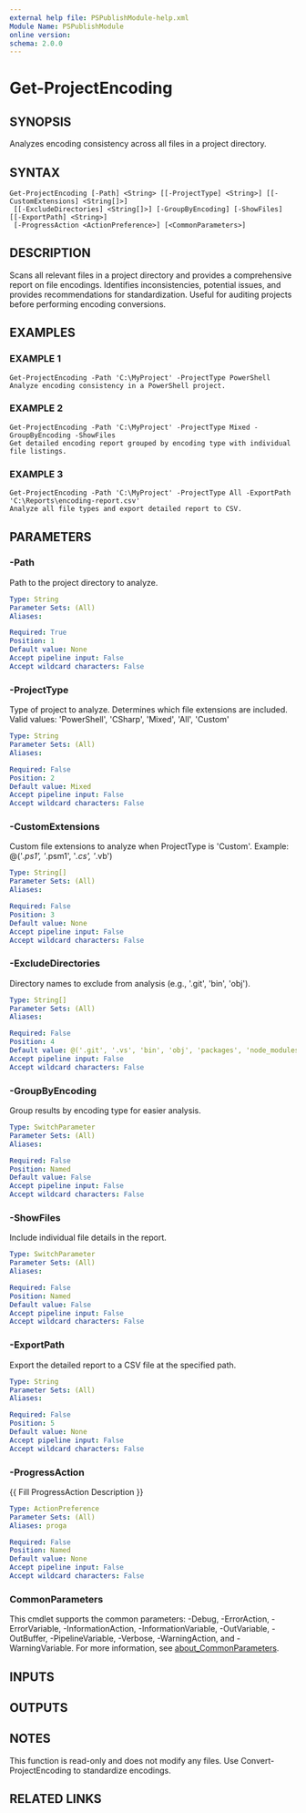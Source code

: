 ```yaml
---
external help file: PSPublishModule-help.xml
Module Name: PSPublishModule
online version:
schema: 2.0.0
---
```


# Get-ProjectEncoding

## SYNOPSIS
Analyzes encoding consistency across all files in a project directory.

## SYNTAX

```
Get-ProjectEncoding [-Path] <String> [[-ProjectType] <String>] [[-CustomExtensions] <String[]>]
 [[-ExcludeDirectories] <String[]>] [-GroupByEncoding] [-ShowFiles] [[-ExportPath] <String>]
 [-ProgressAction <ActionPreference>] [<CommonParameters>]
```

## DESCRIPTION
Scans all relevant files in a project directory and provides a comprehensive report on file encodings.
Identifies inconsistencies, potential issues, and provides recommendations for standardization.
Useful for auditing projects before performing encoding conversions.

## EXAMPLES

### EXAMPLE 1
```
Get-ProjectEncoding -Path 'C:\MyProject' -ProjectType PowerShell
Analyze encoding consistency in a PowerShell project.
```

### EXAMPLE 2
```
Get-ProjectEncoding -Path 'C:\MyProject' -ProjectType Mixed -GroupByEncoding -ShowFiles
Get detailed encoding report grouped by encoding type with individual file listings.
```

### EXAMPLE 3
```
Get-ProjectEncoding -Path 'C:\MyProject' -ProjectType All -ExportPath 'C:\Reports\encoding-report.csv'
Analyze all file types and export detailed report to CSV.
```

## PARAMETERS

### -Path
Path to the project directory to analyze.

```yaml
Type: String
Parameter Sets: (All)
Aliases:

Required: True
Position: 1
Default value: None
Accept pipeline input: False
Accept wildcard characters: False
```

### -ProjectType
Type of project to analyze.
Determines which file extensions are included.
Valid values: 'PowerShell', 'CSharp', 'Mixed', 'All', 'Custom'

```yaml
Type: String
Parameter Sets: (All)
Aliases:

Required: False
Position: 2
Default value: Mixed
Accept pipeline input: False
Accept wildcard characters: False
```

### -CustomExtensions
Custom file extensions to analyze when ProjectType is 'Custom'.
Example: @('*.ps1', '*.psm1', '*.cs', '*.vb')

```yaml
Type: String[]
Parameter Sets: (All)
Aliases:

Required: False
Position: 3
Default value: None
Accept pipeline input: False
Accept wildcard characters: False
```

### -ExcludeDirectories
Directory names to exclude from analysis (e.g., '.git', 'bin', 'obj').

```yaml
Type: String[]
Parameter Sets: (All)
Aliases:

Required: False
Position: 4
Default value: @('.git', '.vs', 'bin', 'obj', 'packages', 'node_modules', '.vscode')
Accept pipeline input: False
Accept wildcard characters: False
```

### -GroupByEncoding
Group results by encoding type for easier analysis.

```yaml
Type: SwitchParameter
Parameter Sets: (All)
Aliases:

Required: False
Position: Named
Default value: False
Accept pipeline input: False
Accept wildcard characters: False
```

### -ShowFiles
Include individual file details in the report.

```yaml
Type: SwitchParameter
Parameter Sets: (All)
Aliases:

Required: False
Position: Named
Default value: False
Accept pipeline input: False
Accept wildcard characters: False
```

### -ExportPath
Export the detailed report to a CSV file at the specified path.

```yaml
Type: String
Parameter Sets: (All)
Aliases:

Required: False
Position: 5
Default value: None
Accept pipeline input: False
Accept wildcard characters: False
```

### -ProgressAction
{{ Fill ProgressAction Description }}

```yaml
Type: ActionPreference
Parameter Sets: (All)
Aliases: proga

Required: False
Position: Named
Default value: None
Accept pipeline input: False
Accept wildcard characters: False
```

### CommonParameters
This cmdlet supports the common parameters: -Debug, -ErrorAction, -ErrorVariable, -InformationAction, -InformationVariable, -OutVariable, -OutBuffer, -PipelineVariable, -Verbose, -WarningAction, and -WarningVariable. For more information, see [about_CommonParameters](http://go.microsoft.com/fwlink/?LinkID=113216).

## INPUTS

## OUTPUTS

## NOTES
This function is read-only and does not modify any files.
Use Convert-ProjectEncoding to standardize encodings.

## RELATED LINKS
